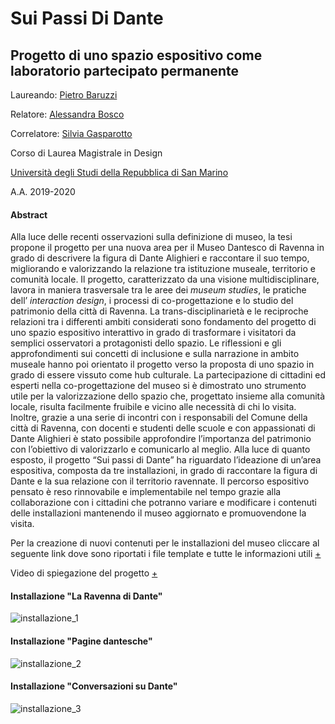 # Sui Passi Di Dante
## Progetto di uno spazio espositivo come laboratorio partecipato permanente

Laureando: [Pietro Baruzzi](https://www.linkedin.com/in/pietro-baruzzi-b7298b110/)

Relatore: [Alessandra Bosco](https://design.unirsm.sm/people/alessandra-bosco/)

Correlatore: [Silvia Gasparotto](https://design.unirsm.sm/people/silvia-gasparotto/)

Corso di Laurea Magistrale in Design

[Università degli Studi della Repubblica di San Marino](https://design.unirsm.sm/)

A.A. 2019-2020

#### Abstract
Alla luce delle recenti osservazioni sulla definizione di museo, la tesi propone il progetto per una nuova area per il Museo Dantesco di Ravenna in grado di descrivere la figura di Dante Alighieri e raccontare il suo tempo, migliorando e valorizzando la relazione tra istituzione museale, territorio e comunità locale.
Il progetto, caratterizzato da una visione multidisciplinare, lavora in maniera trasversale tra le aree dei _museum studies_, le pratiche dell’ _interaction design_, i processi di co-progettazione e lo studio del patrimonio della città di Ravenna.
La trans-disciplinarietà e le reciproche relazioni tra i differenti ambiti considerati sono fondamento del progetto di uno spazio espositivo interattivo in grado di trasformare i visitatori da semplici osservatori a protagonisti dello spazio. Le riflessioni e gli approfondimenti sui concetti di inclusione e sulla narrazione in ambito museale hanno poi orientato il progetto verso la proposta di uno spazio in grado di essere vissuto come hub culturale.
La partecipazione di cittadini ed esperti nella co-progettazione del museo si è dimostrato uno strumento utile per la valorizzazione dello spazio che, progettato insieme alla comunità locale, risulta facilmente fruibile e vicino alle necessità di chi lo visita. Inoltre, grazie a una serie di incontri con i responsabili del Comune della città di Ravenna, con docenti e studenti delle scuole e con appassionati di Dante Alighieri è stato possibile approfondire l’importanza del patrimonio con l’obiettivo di valorizzarlo e comunicarlo al meglio.
Alla luce di quanto esposto, il progetto “Sui passi di Dante” ha riguardato l’ideazione di un’area espositiva, composta da tre installazioni, in grado di raccontare la figura di Dante e la sua relazione con il territorio ravennate. Il percorso espositivo pensato è reso rinnovabile e implementabile nel tempo grazie alla collaborazione con i cittadini che potranno variare e modificare i contenuti delle installazioni mantenendo il museo aggiornato e promuovendone la visita.

Per la creazione di nuovi contenuti per le installazioni del museo cliccare al seguente link dove sono riportati i file template e tutte le informazioni utili [+](https://drive.google.com/drive/folders/1hh9zsox_dBtJRRfkyfA9xJDYvi8tX6S4?usp=sharing)

Video di spiegazione del progetto [+](https://youtu.be/bwYKwFgWwOk)

#### Installazione "La Ravenna di Dante"
![installazione_1](https://scontent-fco1-1.xx.fbcdn.net/v/t1.6435-9/p960x960/164792585_5572641019442899_6333238121836285392_n.jpg?_nc_cat=111&ccb=1-3&_nc_sid=730e14&_nc_ohc=Cki2JUywVF4AX-lekll&_nc_ht=scontent-fco1-1.xx&tp=6&oh=4de7ae6b465640c23a0cb6df139bc845&oe=60CB869B)
#### Installazione "Pagine dantesche"
![installazione_2](https://scontent-fco1-1.xx.fbcdn.net/v/t1.6435-9/165039239_5572641369442864_4972952308684276881_n.jpg?_nc_cat=105&ccb=1-3&_nc_sid=730e14&_nc_ohc=vSeuoAOJC3YAX84cHD1&_nc_ht=scontent-fco1-1.xx&oh=dcb3a8077dac0b035a317a19e7724c8c&oe=60CBF662)
#### Installazione "Conversazioni su Dante"
![installazione_3](https://scontent-fco1-1.xx.fbcdn.net/v/t1.6435-9/163505146_5572640969442904_989486899999380202_n.jpg?_nc_cat=107&ccb=1-3&_nc_sid=730e14&_nc_ohc=RPUxiuLB_CYAX8Z02gw&_nc_ht=scontent-fco1-1.xx&oh=23ae8df8e6507c99b00b7b9680731691&oe=60C9BB58)
